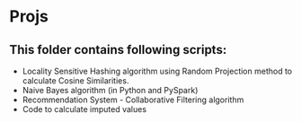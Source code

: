 # Projs

## This folder contains following scripts:
- Locality Sensitive Hashing algorithm using Random Projection method to calculate Cosine Similarities.
- Naive Bayes algorithm (in Python and PySpark)
- Recommendation System - Collaborative Filtering algorithm
- Code to calculate imputed values
